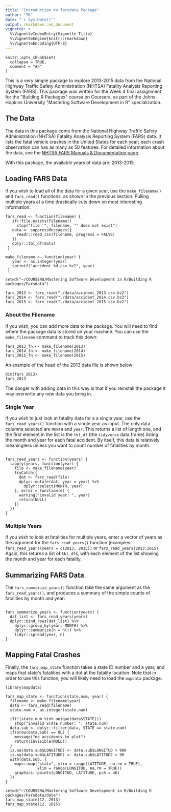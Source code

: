 ```yaml
---
title: "Introduction to farsdata Package"
author: "TK"
date: "`r Sys.Date()`"
output: rmarkdown::md_document
vignette: >
  %\VignetteIndexEntry{Vignette Title}
  %\VignetteEngine{knitr::rmarkdown}
  %\VignetteEncoding{UTF-8}
---
```


```{r setup, include = FALSE}
knitr::opts_chunk$set(
  collapse = TRUE,
  comment = "#>"
)
```

This is a very simple package to explore 2013-2015 data from the National Highway Traffic Safety Administration (NHTSA) Fatality Analysis Reporting System (FARS).  This package was written for the Week 4 final assignment for the "Building R Packages" course on Coursera, as part of the Johns Hopkins University "Mastering Software Development in R" specialization.

## The Data

The data in this package come from the National Highway Traffic Safety Administration (NHTSA) Fatality Analysis Reporting System (FARS) data.  It lists the fatal vehicle crashes in the United States for each year; each crash observation can has as many as 50 features.
For detailed information about the data, see the [NHTSA FARS Manuals & Documentation page](https://crashstats.nhtsa.dot.gov/#/DocumentTypeList/4). 

With this package, the available years of data are: 2013-2015.  

## Loading FARS Data

If you wish to load all of the data for a given year, use the `make_filename()` and `fars_read()` functions, as shown in the previous section.  Pulling multiple years at a time drastically cuts down on most interesting information.

```{r read the file }
fars_read <- function(filename) {
   if(!file.exists(filename))
     stop("file '", filename, "' does not exist")
   data <- suppressMessages({
     readr::read_csv(filename, progress = FALSE)
   })
   dplyr::tbl_df(data)
 }

make_filename <- function(year) {
   year <- as.integer(year)
   sprintf("accident_%d.csv.bz2", year)
 }

```

```{r, results='hide'}
setwd("~/COURSERA/Mastering Software Development in R/Building R packages/Farsdata")

fars_2013 <- fars_read("./data/accident_2013.csv.bz2")
fars_2014 <- fars_read("./data/accident_2014.csv.bz2")
fars_2015 <- fars_read("./data/accident_2015.csv.bz2")
```
### About the Filename

If you wish, you can add more data to the package.  You will need to find where the package data is stored on your machine.  You can use the `make_filename` command to track this down:

```{r }
fars_2013_fn <- make_filename(2013)
fars_2014_fn <- make_filename(2014)
fars_2015_fn <- make_filename(2015)
```

An example of the head of the 2013 data file is shown below:
```{r}
dim(fars_2013)
fars_2013
```

The danger with adding data in this way is that if you reinstall the package it may overwrite any new data you bring in.

### Single Year

If you wish to just look at fatality data for a a single year, use the `fars_read_years()` function with a single year as input. The only data columns selected are `MONTH` and `year`.  This returns a list of length one, and the first element in the list is the `tbl_df` (the `tidyverse` data frame) listing the month and year for each fatal accident.  By itself, this data is relatively meaningless unless you want to count number of fatalities by month.

```{r single_year}

fars_read_years <- function(years) {
  lapply(years, function(year) {
    file <- make_filename(year)
    tryCatch({
      dat <- fars_read(file)
      dplyr::mutate(dat, year = year) %>%
        dplyr::select(MONTH, year)
    }, error = function(e) {
      warning("invalid year: ", year)
      return(NULL)
    })
  })
}
```


### Multiple Years

If you wish to look at fatalities for multiple years, enter a vector of years as the argument for the `fars_read_years()` function (examples: `fars_read_years(years = c(2013, 2015))` or `fars_read_years(2013:2015)`.  Again, this returns a list of `tbl_df`s,  with each element of the list showing the month and year for each fatality. 


## Summarizing FARS Data

The `fars_summarize_years()` function take the same argument as the `fars_read_years()`, and produces a summary of the simple counts of fatalities by month and year: 

```{r summarize_data}

fars_summarize_years <- function(years) {
  dat_list <- fars_read_years(years)
  dplyr::bind_rows(dat_list) %>%
    dplyr::group_by(year, MONTH) %>%
    dplyr::summarize(n = n()) %>%
    tidyr::spread(year, n)
}

```


## Mapping Fatal Crashes

Finally, the `fars_map_state` function takes a state ID number and a year, and maps that state's fatalities with a dot at the fatality location.  Note that in order to use this function, you will likely need to load the `mapdata` package.  

```{r mapping_crashes, warning =FALSE, message=FALSE}
library(mapdata)

fars_map_state <- function(state.num, year) {
  filename <- make_filename(year)
  data <- fars_read(filename)
  state.num <- as.integer(state.num)

  if(!(state.num %in% unique(data$STATE)))
    stop("invalid STATE number: ", state.num)
  data.sub <- dplyr::filter(data, STATE == state.num)
  if(nrow(data.sub) == 0L) {
    message("no accidents to plot")
    return(invisible(NULL))
  }
  is.na(data.sub$LONGITUD) <- data.sub$LONGITUD > 900
  is.na(data.sub$LATITUDE) <- data.sub$LATITUDE > 90
  with(data.sub, {
    maps::map("state", ylim = range(LATITUDE, na.rm = TRUE),
              xlim = range(LONGITUD, na.rm = TRUE))
    graphics::points(LONGITUD, LATITUDE, pch = 46)
  })
}

```

```{r, echo=TRUE}
setwd("~/COURSERA/Mastering Software Development in R/Building R packages/Farsdata/data")
fars_map_state(12, 2013)
fars_map_state(12, 2015)
```

